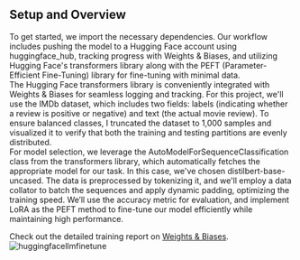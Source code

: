## Setup and Overview</br>
To get started, we import the necessary dependencies. Our workflow includes pushing the model to a Hugging Face account using huggingface_hub, tracking progress with Weights & Biases, and utilizing Hugging Face's transformers library along with the PEFT (Parameter-Efficient Fine-Tuning) library for fine-tuning with minimal data.</br>
The Hugging Face transformers library is conveniently integrated with Weights & Biases for seamless logging and tracking. For this project, we'll use the IMDb dataset, which includes two fields: labels (indicating whether a review is positive or negative) and text (the actual movie review). To ensure balanced classes, I truncated the dataset to 1,000 samples and visualized it to verify that both the training and testing partitions are evenly distributed.</br>
For model selection, we leverage the AutoModelForSequenceClassification class from the transformers library, which automatically fetches the appropriate model for our task. In this case, we've chosen distilbert-base-uncased. The data is preprocessed by tokenizing it, and we'll employ a data collator to batch the sequences and apply dynamic padding, optimizing the training speed. We’ll use the accuracy metric for evaluation, and implement LoRA as the PEFT method to fine-tune our model efficiently while maintaining high performance. </br>

Check out the detailed training report on [Weights & Biases](https://api.wandb.ai/links/karthika-ncsu-intelliswift-software/umdkk794).
![huggingfacellmfinetune](https://github.com/user-attachments/assets/3a9b8670-695d-46d2-857f-880087da8f48)
